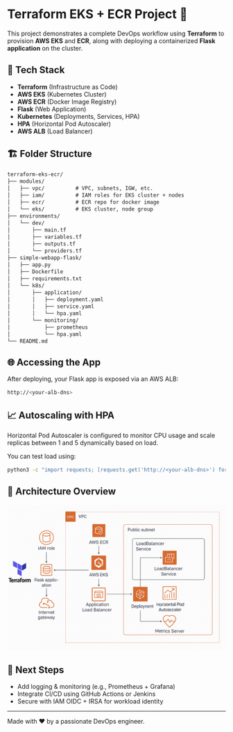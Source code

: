 
# Terraform EKS + ECR Project 🚀

This project demonstrates a complete DevOps workflow using **Terraform** to provision **AWS EKS** and **ECR**, along with deploying a containerized **Flask application** on the cluster.

## 🔧 Tech Stack

- **Terraform** (Infrastructure as Code)
- **AWS EKS** (Kubernetes Cluster)
- **AWS ECR** (Docker Image Registry)
- **Flask** (Web Application)
- **Kubernetes** (Deployments, Services, HPA)
- **HPA** (Horizontal Pod Autoscaler)
- **AWS ALB** (Load Balancer)

## 🏗️ Folder Structure

```
terraform-eks-ecr/
├── modules/
│   ├── vpc/          # VPC, subnets, IGW, etc.
│   ├── iam/          # IAM roles for EKS cluster + nodes
│   ├── ecr/          # ECR repo for docker image
│   └── eks/          # EKS cluster, node group
├── environments/
│   └── dev/
│       ├── main.tf
│       ├── variables.tf
│       ├── outputs.tf
│       └── providers.tf
├── simple-webapp-flask/
│   ├── app.py
│   ├── Dockerfile
│   ├── requirements.txt
│   └── k8s/
│       ├── application/
│       │   ├── deployment.yaml
│       │   ├── service.yaml
│       │   └── hpa.yaml
│       └── monitoring/ 
│           ├── prometheus
│           └── hpa.yaml
└── README.md
```

## 🌐 Accessing the App

After deploying, your Flask app is exposed via an AWS ALB:

```bash
http://<your-alb-dns>
```

## 📈 Autoscaling with HPA

Horizontal Pod Autoscaler is configured to monitor CPU usage and scale replicas between 1 and 5 dynamically based on load.

You can test load using:

```bash
python3 -c "import requests; [requests.get('http://<your-alb-dns>') for _ in range(1000)]"
```

## 📸 Architecture Overview

![Architecture Diagram](./A_diagram_in_this_digital_illustration_depicts_an_.png)

## 🧠 Next Steps

- Add logging & monitoring (e.g., Prometheus + Grafana)
- Integrate CI/CD using GitHub Actions or Jenkins
- Secure with IAM OIDC + IRSA for workload identity

---

Made with ❤️ by a passionate DevOps engineer.
